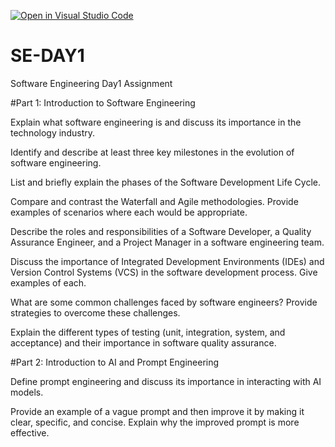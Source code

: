 [![Open in Visual Studio Code](https://classroom.github.com/assets/open-in-vscode-2e0aaae1b6195c2367325f4f02e2d04e9abb55f0b24a779b69b11b9e10269abc.svg)](https://classroom.github.com/online_ide?assignment_repo_id=18420036&assignment_repo_type=AssignmentRepo)
# SE-DAY1
Software Engineering Day1 Assignment

#Part 1: Introduction to Software Engineering

Explain what software engineering is and discuss its importance in the technology industry.



Identify and describe at least three key milestones in the evolution of software engineering.




List and briefly explain the phases of the Software Development Life Cycle.





Compare and contrast the Waterfall and Agile methodologies. Provide examples of scenarios where each would be appropriate.



Describe the roles and responsibilities of a Software Developer, a Quality Assurance Engineer, and a Project Manager in a software engineering team.


Discuss the importance of Integrated Development Environments (IDEs) and Version Control Systems (VCS) in the software development process. Give examples of each.







What are some common challenges faced by software engineers? Provide strategies to overcome these challenges.





Explain the different types of testing (unit, integration, system, and acceptance) and their importance in software quality assurance.


#Part 2: Introduction to AI and Prompt Engineering


Define prompt engineering and discuss its importance in interacting with AI models.





Provide an example of a vague prompt and then improve it by making it clear, specific, and concise. Explain why the improved prompt is more effective.

